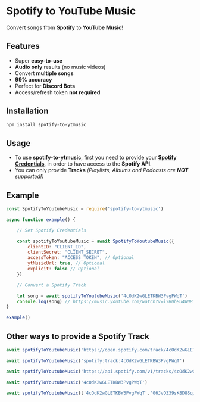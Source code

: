 # Spotify to YouTube Music

Convert songs from **Spotify** to **YouTube Music**!

## Features

- Super **easy-to-use**
- **Audio only** results (no music videos)
- Convert **multiple songs**
- **99% accuracy**
- Perfect for **Discord Bots**
- Access/refresh token **not required**

## Installation

```bash
npm install spotify-to-ytmusic
```

## Usage

- To use **spotify-to-ytmusic**, first you need to provide your **[Spotify Credentials](https://www.avermedia.com/us/creator_central_spotify)**, in order to have access to the **Spotify API**.
- You can only provide **Tracks** *(Playlists, Albums and Podcasts are **NOT** supported!)*

## Example

```javascript
const SpotifyToYoutubeMusic = require('spotify-to-ytmusic')

async function example() {

    // Set Spotify Credentials

    const spotifyToYoutubeMusic = await SpotifyToYoutubeMusic({
        clientID: "CLIENT_ID",
        clientSecret: "CLIENT_SECRET",
        accessToken: "ACCESS_TOKEN", // Optional
        ytMusicUrl: true, // Optional
        explicit: false // Optional
    })

    // Convert a Spotify Track

    let song = await spotifyToYoutubeMusic('4cOdK2wGLETKBW3PvgPWqT')
    console.log(song) // https://music.youtube.com/watch?v=lYBUbBu4W08
}

example()
```

## Other ways to provide a Spotify Track

```javascript
await spotifyToYoutubeMusic('https://open.spotify.com/track/4cOdK2wGLETKBW3PvgPWqT')
```
```javascript
await spotifyToYoutubeMusic('spotify:track:4cOdK2wGLETKBW3PvgPWqT')
```
```javascript
await spotifyToYoutubeMusic('https://api.spotify.com/v1/tracks/4cOdK2wGLETKBW3PvgPWqT')
```
```javascript
await spotifyToYoutubeMusic('4cOdK2wGLETKBW3PvgPWqT')
```
```javascript
await spotifyToYoutubeMusic(['4cOdK2wGLETKBW3PvgPWqT','06JvOZ39sK8D8SqiqfaxDU'])
```